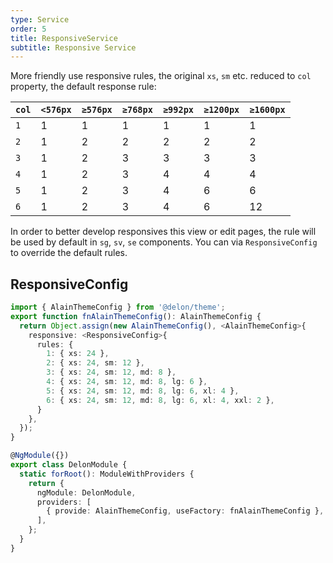 ```yaml
---
type: Service
order: 5
title: ResponsiveService
subtitle: Responsive Service
---
```


More friendly use responsive rules, the original `xs`, `sm` etc. reduced to `col` property, the default response rule:

| `col` | `<576px` | `≥576px` | `≥768px` | `≥992px` | `≥1200px` | `≥1600px` |
| ----- | -------- | -------- | -------- | -------- | --------- | --------- |
| `1`   | 1        | 1        | 1        | 1        | 1         | 1         |
| `2`   | 1        | 2        | 2        | 2        | 2         | 2         |
| `3`   | 1        | 2        | 3        | 3        | 3         | 3         |
| `4`   | 1        | 2        | 3        | 4        | 4         | 4         |
| `5`   | 1        | 2        | 3        | 4        | 6         | 6         |
| `6`   | 1        | 2        | 3        | 4        | 6         | 12        |

In order to better develop responsives this view or edit pages, the rule will be used by default in `sg`, `sv`, `se` components. You can via `ResponsiveConfig` to override the default rules.

## ResponsiveConfig

```ts
import { AlainThemeConfig } from '@delon/theme';
export function fnAlainThemeConfig(): AlainThemeConfig {
  return Object.assign(new AlainThemeConfig(), <AlainThemeConfig>{
    responsive: <ResponsiveConfig>{
      rules: {
        1: { xs: 24 },
        2: { xs: 24, sm: 12 },
        3: { xs: 24, sm: 12, md: 8 },
        4: { xs: 24, sm: 12, md: 8, lg: 6 },
        5: { xs: 24, sm: 12, md: 8, lg: 6, xl: 4 },
        6: { xs: 24, sm: 12, md: 8, lg: 6, xl: 4, xxl: 2 },
      }
    },
  });
}

@NgModule({})
export class DelonModule {
  static forRoot(): ModuleWithProviders {
    return {
      ngModule: DelonModule,
      providers: [
        { provide: AlainThemeConfig, useFactory: fnAlainThemeConfig },
      ],
    };
  }
}
```
